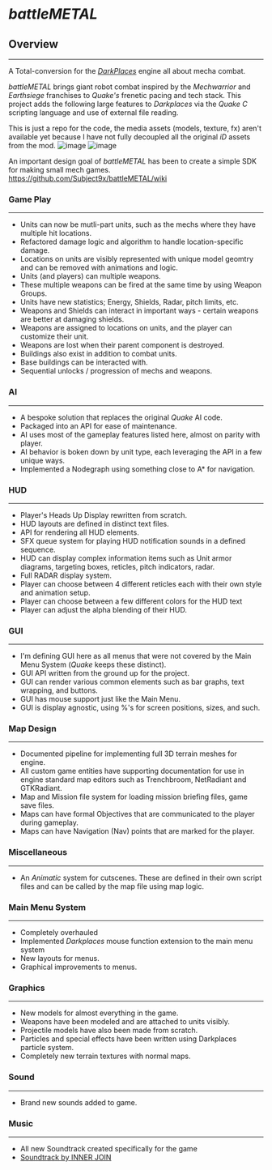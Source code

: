 # _battleMETAL_

## Overview
----------------------
A Total-conversion for the _[DarkPlaces](https://icculus.org/twilight/darkplaces/)_ engine all about mecha combat.

_battleMETAL_ brings giant robot combat inspired by the _Mechwarrior_ and _Earthsiege_ franchises to _Quake's_ frenetic pacing and tech stack. This project adds the following large features to _Darkplaces_ via the _Quake C_ scripting language and use of external file reading.

This is just a repo for the code, the media assets (models, texture, fx) aren't available yet because
I have not fully decoupled all the original _iD_ assets from the mod. 
![image](https://user-images.githubusercontent.com/12732481/114804853-fe669b00-9d6f-11eb-884d-4f045ab88247.png)
![image](https://user-images.githubusercontent.com/12732481/114804865-045c7c00-9d70-11eb-8f14-35af72008949.png)

An important design goal of _battleMETAL_ has been to create a simple SDK for making small mech games. 
https://github.com/Subject9x/battleMETAL/wiki

### Game Play
----------------------
+ Units can now be mutli-part units, such as the mechs where they have multiple hit locations.
+ Refactored damage logic and algorithm to handle location-specific damage.
+ Locations on units are visibly represented with unique model geomtry and can be removed with animations and logic.
+ Units (and players) can multiple weapons.
+ These multiple weapons can be fired at the same time by using Weapon Groups.
+ Units have new statistics; Energy, Shields, Radar, pitch limits, etc.
+ Weapons and Shields can interact in important ways - certain weapons are better at damaging shields.
+ Weapons are assigned to locations on units, and the player can customize their unit.
+ Weapons are lost when their parent component is destroyed.
+ Buildings also exist in addition to combat units.
+ Base buildings can be interacted with.
+ Sequential unlocks / progression of mechs and weapons.

### AI
----------------------
+ A bespoke solution that replaces the original _Quake_ AI code.
+ Packaged into an API for ease of maintenance.
+ AI uses most of the gameplay features listed here, almost on parity with player.
+ AI behavior is boken down by unit type, each leveraging the API in a few unique ways.
+ Implemented a Nodegraph using something close to A* for navigation.


### HUD
----------------------
+ Player's Heads Up Display rewritten from scratch.
+ HUD layouts are defined in distinct text files.
+ API for rendering all HUD elements.
+ SFX queue system for playing HUD notification sounds in a defined sequence.
+ HUD can display complex information items such as Unit armor diagrams, targeting boxes, reticles, pitch indicators, radar.
+ Full RADAR display system.
+ Player can choose between 4 different reticles each with their own style and animation setup.
+ Player can choose between a few different colors for the HUD text
+ Player can adjust the alpha blending of their HUD.


### GUI
----------------------
+ I'm defining GUI here as all menus that were not covered by the Main Menu System (_Quake_ keeps these distinct).
+ GUI API written from the ground up for the project.
+ GUI can render various common elements such as bar graphs, text wrapping, and buttons.
+ GUI has mouse support just like the Main Menu.
+ GUI is display agnostic, using %'s for screen positions, sizes, and such.


### Map Design
----------------------
+ Documented pipeline for implementing full 3D terrain meshes for engine.
+ All custom game entities have supporting documentation for use in engine standard map editors such as Trenchbroom, NetRadiant and GTKRadiant.
+ Map and Mission file system for loading mission briefing files, game save files.
+ Maps can have formal Objectives that are communicated to the player during gameplay.
+ Maps can have Navigation (Nav) points that are marked for the player.


### Miscellaneous
----------------------
+ An _Animatic_ system for cutscenes. These are defined in their own script files and can be called by the map file using map logic.


### Main Menu System
----------------------
+ Completely overhauled
+ Implemented _Darkplaces_ mouse function extension to the main menu system
+ New layouts for menus. 
+ Graphical improvements to menus.


### Graphics
----------------------
+ New models for almost everything in the game.
+ Weapons have been modeled and are attached to units visibly.
+ Projectile models have also been made from scratch.
+ Particles and special effects have been written using Darkplaces particle system.
+ Completely new terrain textures with normal maps.


### Sound
----------------------
+ Brand new sounds added to game.


### Music
----------------------
+ All new Soundtrack created specifically for the game
+ [Soundtrack by INNER JOIN](https://soundcloud.com/eamonn-mchugh-roohr)

